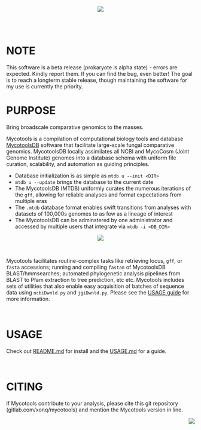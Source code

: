 <p align="center">
    <img
        src="https://gitlab.com/xonq/mycotools/-/raw/master/misc/pictogo.white.png"
    >
</p>

<br /><br />

# NOTE
This software is a beta release (prokaryote is alpha state) - errors are expected. Kindly report them.
If you can find the bug, even better! The goal is to reach a longterm stable
release, though maintaining the software for my use is currently the priority.

# PURPOSE
Bring broadscale comparative genomics to the masses. 

Mycotools is a compilation of computational biology tools and database [MycotoolsDB](https://github.com/xonq/mycotools/blob/master/mycotools/MTDB.md) software that facilitate large-scale fungal comparative genomics. MycotoolsDB locally assimilates all NCBI and MycoCosm (Joint Genome Institute) genomes into a database schema with uniform file curation, scalability, and automation as guiding principles. 

- Database initialization is as simple as `mtdb u --init <DIR>`
- `mtdb u --update` brings the database to the current date
- The MycotoolsDB (MTDB) uniformly curates the numerous iterations of
  the `gff`, allowing for reliable analyses and format expectations from
  multiple eras
- The `.mtdb` database format enables swift transitions from analyses with datasets of 100,000s genomes to as few as a lineage of interest
- The MycotoolsDB can be adminstered by one administrator and accessed by
  multiple users that integrate via `mtdb -i <DB_DIR>`

<p align="center">
    <img
        src="https://gitlab.com/xonq/mycotools/-/raw/master/misc/mtdb.png"
    >
</p>

<br />

Mycotools facilitates routine-complex
tasks like retrieving locus, `gff`, or `fasta` accessions; running and compiling
`fasta`s of MycotoolsDB BLAST/hmmsearches; automated phylogenetic analysis
pipelines from BLAST to Pfam extraction to tree prediction, etc etc. Mycotools
includes sets of utilities that also enable easy acquisition of batches of
sequence data using `ncbiDwnld.py` and `jgiDwnld.py`. Please see the [USAGE
guide](https://github.com/xonq/mycotools/blob/master/mycotools/USAGE.md) for
more information.

<br />

# USAGE
Check out [README.md](https://github.com/xonq/mycotools/blob/master/mycotools/README.md) for install and the [USAGE.md](https://github.com/xonq/mycotools/blob/master/mycotools/USAGE.md) for a guide. 

<br />

# CITING
If Mycotools contribute to your analysis, please cite this git repository (gitlab.com/xonq/mycotools) and mention the Mycotools version in line.

<img align="right" src="https://gitlab.com/xonq/mycotools/-/raw/master/misc/ablogo.png">

<br /><br /><br /><br /><br /><br /><br /><br /><br /><br /><br />
